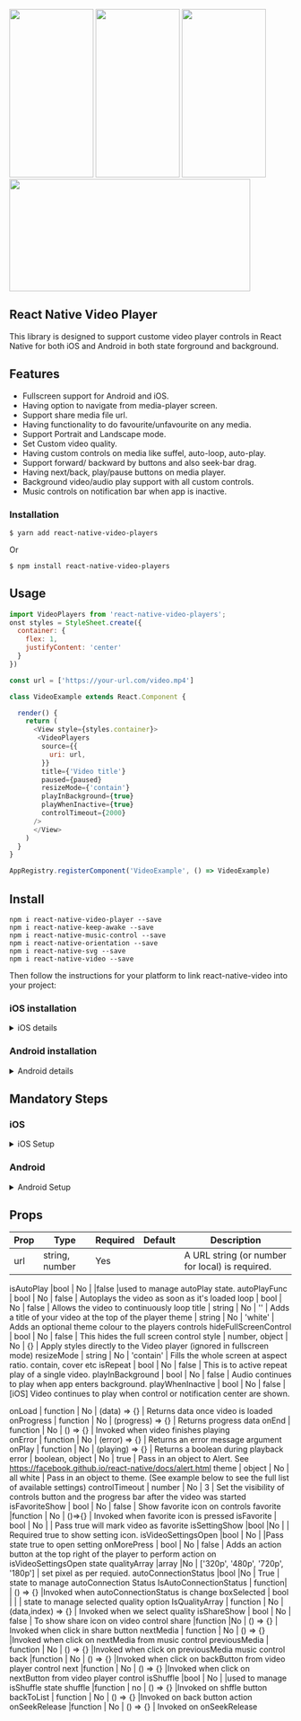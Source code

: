 <p align="left">
 <img  width="150" height="300" src="https://github.com/codiant-technology/react-native-video-players/blob/main/assets/IMG_03.png">
  <img  width="150" height="300" src="https://github.com/codiant-technology/react-native-video-players/blob/main/assets/IMG_04.png">
   <img  width="150" height="300" src="https://github.com/codiant-technology/react-native-video-players/blob/main/assets/IMG_01.PNG">
   <br/>
   <img  width="430" height="200" src="https://github.com/codiant-technology/react-native-video-players/blob/main/assets/IMG_02.png">
</p>

## React Native Video Player

This library is designed to support custome video player controls in React Native for both iOS and Android in both state forground and background.

## Features

* Fullscreen support for Android and iOS.
* Having option to navigate from media-player screen.
* Support share media file url.
* Having functionality to do favourite/unfavourite on any media.
* Support Portrait and Landscape mode.
* Set Custom video quality. 
* Having custom controls on media like suffel, auto-loop, auto-play.
* Support forward/ backward by buttons and also seek-bar drag.
* Having next/back, play/pause buttons on media player.
* Background video/audio play support with all custom controls.
* Music controls on notification bar when app is inactive.


### Installation

`$ yarn add react-native-video-players`

Or

`$ npm install react-native-video-players`



  
## Usage
```javascript
import VideoPlayers from 'react-native-video-players';
onst styles = StyleSheet.create({
  container: {
    flex: 1,
    justifyContent: 'center'
  }
})

const url = ['https://your-url.com/video.mp4']

class VideoExample extends React.Component {

  render() {
    return (
      <View style={styles.container}>
       <VideoPlayers
        source={{
          uri: url,
        }}
        title={'Video title'}
        paused={paused}
        resizeMode={'contain'}
        playInBackground={true}
        playWhenInactive={true}
        controlTimeout={2000}
      />
      </View>
    )
  }
}

AppRegistry.registerComponent('VideoExample', () => VideoExample)

```


## Install

```shell
npm i react-native-video-player --save
npm i react-native-keep-awake --save
npm i react-native-music-control --save
npm i react-native-orientation --save
npm i react-native-svg --save
npm i react-native-video --save
```

Then follow the instructions for your platform to link react-native-video into your project:

### iOS installation
<details>
  <summary>iOS details</summary>

#### Standard Method

**React Native 0.60 and above**

Run `npx pod-install`. Linking is not required in React Native 0.60 and above.

**React Native 0.59 and below**

Run `react-native link react-native-video` to link the react-native-video library.

#### Using CocoaPods (required to enable caching)

Setup your Podfile like it is described in the [react-native documentation](https://facebook.github.io/react-native/docs/integration-with-existing-apps#configuring-cocoapods-dependencies). 

Depending on your requirements you have to choose between the two possible subpodspecs:

Video only:

```diff
  pod 'Folly', :podspec => '../node_modules/react-native/third-party-podspecs/Folly.podspec'
+  `pod 'react-native-video', :path => '../node_modules/react-native-video/react-native-video.podspec'`
end
```

Video with caching ([more info](docs/caching.md)):

```diff
  pod 'Folly', :podspec => '../node_modules/react-native/third-party-podspecs/Folly.podspec'
+  `pod 'react-native-video/VideoCaching', :path => '../node_modules/react-native-video/react-native-video.podspec'`
end
```
</details>


### Android installation
<details>
  <summary>Android details</summary>
 
Linking is not required in React Native 0.60 and above.
If your project is using React Native < 0.60, run `react-native link react-native-video` to link the react-native-video library.

Or if you have trouble, make the following additions to the given files manually:

#### **android/settings.gradle**

The newer ExoPlayer library will work for most people.

```gradle
include ':react-native-video'
project(':react-native-video').projectDir = new File(rootProject.projectDir, '../node_modules/react-native-video/android-exoplayer')
```

If you need to use the old Android MediaPlayer based player, use the following instead:

```gradle
include ':react-native-video'
project(':react-native-video').projectDir = new File(rootProject.projectDir, '../node_modules/react-native-video/android')
```

#### **android/app/build.gradle**

From version >= 5.0.0, you have to apply these changes:

```diff
dependencies {
   ...
    compile project(':react-native-video')
+   implementation "androidx.appcompat:appcompat:1.0.0"
-   implementation "com.android.support:appcompat-v7:${rootProject.ext.supportLibVersion}"

}
```

#### **android/gradle.properties**

Migrating to AndroidX (needs version >= 5.0.0):

```gradle.properties
android.useAndroidX=true
android.enableJetifier=true
```

#### **MainApplication.java**

On top, where imports are:

```java
import com.brentvatne.react.ReactVideoPackage;
```

Add the `ReactVideoPackage` class to your list of exported packages.

```java
@Override
protected List<ReactPackage> getPackages() {
    return Arrays.asList(
            new MainReactPackage(),
            new ReactVideoPackage()
    );
}
```
</details>


## Mandatory Steps 

### iOS 
<details>

<summary>iOS Setup</summary>

To get audio/video in IOS when app is in background


From x-code  in capabilities add background modes and enable audio mode.


Also  add  following entries to get orientation in landscape :-


Add this lines into appDelegate.m file.
```
#import "Orientation.h"

- (UIInterfaceOrientationMask)application:(UIApplication )application supportedInterfaceOrientationsForWindow:(UIWindow )window {
  return [Orientation getOrientation];
}
```
</details>

### Android
<details>
<summary>Android Setup</summary>

Add the android.permission.FOREGROUND_SERVICE permission to your AndroidManifest.xml.

```
<uses-permission android:name="android.permission.FOREGROUND_SERVICE" />

```
</details>


## Props

Prop                  | Type     | Required | Default                   | Description
--------------------- | -------- | -------- | ------------------------- | -----------
url                   | string, number | Yes |                          | A URL string (or number for local) is required.

isAutoPlay             |bool    | No |           |false                |used to manage autoPlay state.
autoPlayFunc              | bool     | No       | false                     | Autoplays the video as soon as it's loaded
loop                  | bool     | No       | false                     | Allows the video to continuously loop
title                 | string   | No       | ''                        | Adds a title of your video at the top of the player
theme                 | string   | No       | 'white'                   | Adds an optional theme colour to the players controls
hideFullScreenControl | bool     | No       | false                     | This hides the full screen control
style                 | number, object | No | {}                        | Apply styles directly to the Video player (ignored in fullscreen mode)
resizeMode            | string   | No       | 'contain'                 | Fills the whole screen at aspect ratio. contain, cover etc
isRepeat              | bool     | No      | false                     | This is to active repeat play of a single video.
playInBackground      | bool     | No       | false                     | Audio continues to play when app enters background.
playWhenInactive      | bool     | No       | false                     | [iOS] Video continues to play when control or notification center are shown.

onLoad                | function | No       | (data) => {}              | Returns data once video is loaded
onProgress            | function | No       | (progress) => {}          | Returns progress data
onEnd                 | function | No       | () => {}                  | Invoked when video finishes playing  
onError               | function | No       | (error) => {}             | Returns an error message argument
onPlay                | function | No       | (playing) => {}           | Returns a boolean during playback
error                 | boolean, object | No | true                     | Pass in an object to Alert. See https://facebook.github.io/react-native/docs/alert.html
theme                 | object   | No       | all white                 | Pass in an object to theme. (See example below to see the full list of available settings)
controlTimeout             | number   | No       | 3                 | Set the visibility of controls button and the progress bar after the video was started
isFavoriteShow        | bool   | No  | false | Show favorite icon on controls
favorite             |function | No  | ()=>{}           | Invoked when favorite icon is pressed
isFavorite   | bool | No |    | Pass true will mark video  as favorite
isSettingShow  |bool |No |    | Required true to show setting icon.
isVideoSettingsOpen |bool | No |   |Pass state true  to open setting
onMorePress  | bool | No |  false | Adds an action button at the top right of the player to perform action on   isVideoSettingsOpen state
qualityArray |array |No | ['320p', '480p', '720p', '180p'] | set pixel as per requied.
autoConnectionStatus |bool |No | True | state to manage autoConnection Status 
IsAutoConnectionStatus | function|  | () => {}   |Invoked when autoConnectionStatus is change 
boxSelected | bool |  |   | state to manage selected quality option
IsQualityArray | function |  No  | (data,index) => {}   | Invoked when we select quality 
isShareShow  | bool | No | false | To show share icon on video control
share |function |No  | () => {}   | Invoked when click in share button
nextMedia | function | No | () => {}   |Invoked when click on nextMedia from music control
previousMedia | function | No | () => {}  |Invoked when click on previousMedia music control
back  |function | No | () => {}   |Invoked when click on backButton from video player control
next |function | No | () => {}   |Invoked when click on nextButton from video player control
isShuffle |bool | No | |used to manage isShuffle state
shuffle |function | no |  () => {}   |Invoked on  shffle button
backToList | function | No |  () => {}   |Invoked on  back button action 
onSeekRelease |function | No | () => {} | Invoked on onSeekRelease

